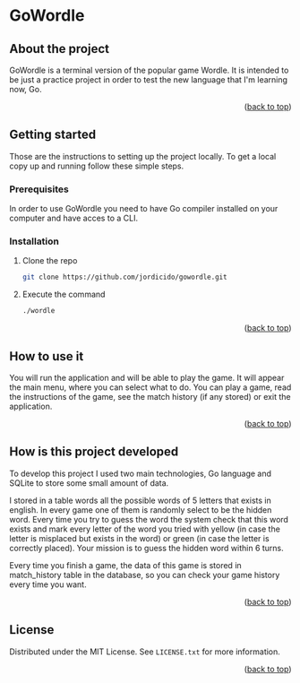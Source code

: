 <a name="readme-top"></a>

# GoWordle

## About the project

GoWordle is a terminal version of the popular game Wordle. It is intended to be just a practice project in order to test the new language that I'm learning now, Go.

<p align="right">(<a href="#readme-top">back to top</a>)</p>

## Getting started

Those are the instructions to setting up the project locally. To get a local copy up and running follow these simple steps.

### Prerequisites

In order to use GoWordle you need to have Go compiler installed on your computer and have acces to a CLI.

### Installation

1. Clone the repo

    ```sh
    git clone https://github.com/jordicido/gowordle.git

2. Execute the command

   ```sh
   ./wordle

<p align="right">(<a href="#readme-top">back to top</a>)</p>

## How to use it

You will run the application and will be able to play the game. It will appear the main menu, where you can select what to do. You can play a game, read the instructions of the game, see the match history (if any stored) or exit the application.

<p align="right">(<a href="#readme-top">back to top</a>)</p>

## How is this project developed

To develop this project I used two main technologies, Go language and SQLite to store some small amount of data.

I stored in a table words all the possible words of 5 letters that exists in english. In every game one of them is randomly select to be the hidden word. Every time you try to guess the word the system check that this word exists and mark every letter of the word you tried with yellow (in case the letter is misplaced but exists in the word) or green (in case the letter is correctly placed). Your mission is to guess the hidden word within 6 turns.

Every time you finish a game, the data of this game is stored in match_history table in the database, so you can check your game history every time you want.

<p align="right">(<a href="#readme-top">back to top</a>)</p>

## License

Distributed under the MIT License. See `LICENSE.txt` for more information.

<p align="right">(<a href="#readme-top">back to top</a>)</p>